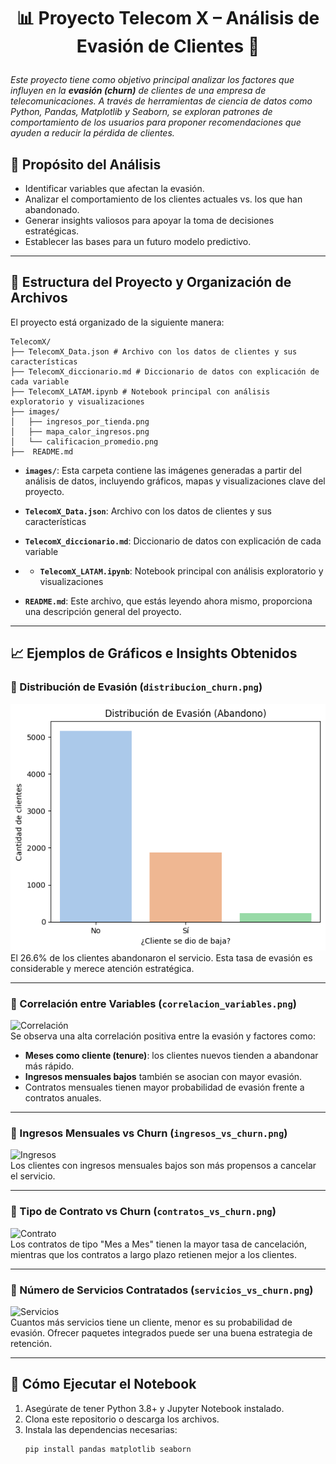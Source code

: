 # <p align="center"><strong>📊 Proyecto Telecom X – Análisis de Evasión de Clientes</em> 🛒</strong><br>
<em>Este proyecto tiene como objetivo principal analizar los factores que influyen en la **evasión (churn)** de clientes de una empresa de telecomunicaciones. A través de herramientas de ciencia de datos como Python, Pandas, Matplotlib y Seaborn, se exploran patrones de comportamiento de los usuarios para proponer recomendaciones que ayuden a reducir la pérdida de clientes.</em></p>
## 🎯 Propósito del Análisis

- Identificar variables que afectan la evasión.
- Analizar el comportamiento de los clientes actuales vs. los que han abandonado.
- Generar insights valiosos para apoyar la toma de decisiones estratégicas.
- Establecer las bases para un futuro modelo predictivo.

---

## 📂 Estructura del Proyecto y Organización de Archivos

El proyecto está organizado de la siguiente manera:

```
TelecomX/
├── TelecomX_Data.json # Archivo con los datos de clientes y sus características
├── TelecomX_diccionario.md # Diccionario de datos con explicación de cada variable
├── TelecomX_LATAM.ipynb # Notebook principal con análisis exploratorio y visualizaciones
├── images/
│   ├── ingresos_por_tienda.png
│   ├── mapa_calor_ingresos.png
│   └── calificacion_promedio.png
├──  README.md                  
```

- **`images/`**: Esta carpeta contiene las imágenes generadas a partir del análisis de datos, incluyendo gráficos, mapas y visualizaciones clave del proyecto.
  
- **`TelecomX_Data.json`**: Archivo con los datos de clientes y sus características
    
- **`TelecomX_diccionario.md`**: Diccionario de datos con explicación de cada variable

- - **`TelecomX_LATAM.ipynb`**: Notebook principal con análisis exploratorio y visualizaciones
    
- **`README.md`**: Este archivo, que estás leyendo ahora mismo, proporciona una descripción general del proyecto.
    

---

## 📈 Ejemplos de Gráficos e Insights Obtenidos

### 🔸 Distribución de Evasión (`distribucion_churn.png`)
![Distribución de Evasión](images/distribucion_churn.png)  
El 26.6% de los clientes abandonaron el servicio. Esta tasa de evasión es considerable y merece atención estratégica.

---

### 🔸 Correlación entre Variables (`correlacion_variables.png`)
![Correlación](images/correlacion_variables.png)  
Se observa una alta correlación positiva entre la evasión y factores como:
- **Meses como cliente (tenure)**: los clientes nuevos tienden a abandonar más rápido.
- **Ingresos mensuales bajos** también se asocian con mayor evasión.
- Contratos mensuales tienen mayor probabilidad de evasión frente a contratos anuales.

---

### 🔸 Ingresos Mensuales vs Churn (`ingresos_vs_churn.png`)
![Ingresos](images/ingresos_vs_churn.png)  
Los clientes con ingresos mensuales bajos son más propensos a cancelar el servicio.

---

### 🔸 Tipo de Contrato vs Churn (`contratos_vs_churn.png`)
![Contrato](images/contratos_vs_churn.png)  
Los contratos de tipo "Mes a Mes" tienen la mayor tasa de cancelación, mientras que los contratos a largo plazo retienen mejor a los clientes.

---

### 🔸 Número de Servicios Contratados (`servicios_vs_churn.png`)
![Servicios](images/servicios_vs_churn.png)  
Cuantos más servicios tiene un cliente, menor es su probabilidad de evasión. Ofrecer paquetes integrados puede ser una buena estrategia de retención.

---

## 🧪 Cómo Ejecutar el Notebook

1. Asegúrate de tener Python 3.8+ y Jupyter Notebook instalado.
2. Clona este repositorio o descarga los archivos.
3. Instala las dependencias necesarias:
   ```bash
   pip install pandas matplotlib seaborn

